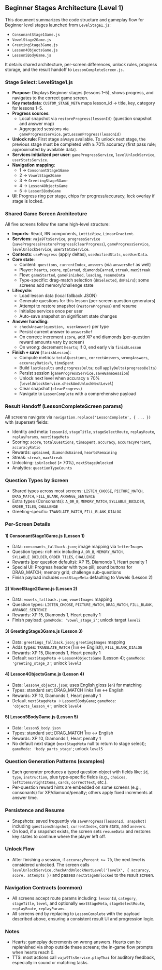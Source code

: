 ## Beginner Stages Architecture (Level 1)

This document summarizes the code structure and gameplay flow for Beginner level stages launched from `LevelStage1.js`:

- `ConsonantStage1Game.js`
- `VowelStage2Game.js`
- `GreetingStage3Game.js`
- `Lesson4ObjectsGame.js`
- `Lesson5BodyGame.js`

It details shared architecture, per-screen differences, unlock rules, progress storage, and the result handoff to `LessonCompleteScreen.js`.

### Stage Select: LevelStage1.js

- **Purpose**: Displays Beginner stages (lessons 1–5), shows progress, and navigates to the correct game screen.
- **Key metadata**: `CUSTOM_STAGE_META` maps lesson_id → title, key, category for lessons 1–5.
- **Progress sources**:
  - Local snapshot via `restoreProgress(lessonId)` (question snapshot and answer map)
  - Aggregated sessions via `gameProgressService.getLessonProgress(lessonId)`
- **Unlock rule**: First stage always available. To unlock next stage, the previous stage must be completed with ≥ 70% accuracy (first pass rule; approximated by available data).
- **Services initialized per user**: `gameProgressService`, `levelUnlockService`, `userStatsService`.
- **Navigation mapping**:
  - 1 → `ConsonantStage1Game`
  - 2 → `VowelStage2Game`
  - 3 → `GreetingStage3Game`
  - 4 → `Lesson4ObjectsGame`
  - 5 → `Lesson5BodyGame`
- **UI**: Progress ring per stage, chips for progress/accuracy, lock overlay if stage is locked.

### Shared Game Screen Architecture

All five screens follow the same high-level structure:

- **Imports**: React, RN components, `LottieView`, `LinearGradient`.
- **Services**: `vaja9TtsService`, `progressService` (`saveProgress`/`restoreProgress`/`clearProgress`), `gameProgressService`, `levelUnlockService`, `userStatsService`.
- **Contexts**: `useProgress` (apply deltas), `useUnifiedStats`, `useUserData`.
- **Core state**:
  - Content: `questions`, `currentIndex`, `answers` (via `answersRef` as well)
  - Player: `hearts`, `score`, `xpEarned`, `diamondsEarned`, `streak`, `maxStreak`
  - Flow: `gameStarted`, `gameFinished`, `loading`, `resumeData`
  - Type-specific: drag-match selection (`dmSelected`, `dmPairs`); some screens add memory/challenge state
- **Lifecycle**:
  - Load lesson data (local fallback JSON)
  - Generate questions for this lesson (per-screen question generators)
  - Attempt to restore snapshot (`restoreProgress`) and resume
  - Initialize services once per user
  - Auto-save snapshot on significant state changes
- **Answer handling**:
  - `checkAnswer(question, userAnswer)` per type
  - Persist current answer to `answersRef`
  - On correct: increment `score`, add XP and diamonds (per-question reward amounts vary by screen)
  - On wrong: decrement `hearts`; if 0, end early via `finishLesson`
- **Finish + save** (`finishLesson`):
  - Compute metrics: `totalQuestions`, `correctAnswers`, `wrongAnswers`, `accuracyRatio/%`, `timeSpent`
  - Build `lastResults` and `progressDelta`; call `applyDelta(progressDelta)`
  - Persist session (`gameProgressService.saveGameSession`)
  - Unlock next level when accuracy ≥ 70% (`levelUnlockService.checkAndUnlockNextLevel`)
  - Clear snapshot (`clearProgress`)
  - Navigate to `LessonComplete` with a comprehensive payload

### Result Handoff (LessonCompleteScreen params)

All screens navigate via `navigation.replace('LessonComplete', { ... })` with (superset) fields:

- Identity and meta: `lessonId`, `stageTitle`, `stageSelectRoute`, `replayRoute`, `replayParams`, `nextStageMeta`
- Scoring: `score`, `totalQuestions`, `timeSpent`, `accuracy`, `accuracyPercent`, `accuracyRatio`
- Rewards: `xpGained`, `diamondsGained`, `heartsRemaining`
- Streak: `streak`, `maxStreak`
- Unlocking: `isUnlocked` (≥ 70%), `nextStageUnlocked`
- Analytics: `questionTypeCounts`

### Question Types by Screen

- Shared types across most screens: `LISTEN_CHOOSE`, `PICTURE_MATCH`, `DRAG_MATCH`, `FILL_BLANK`, `ARRANGE_SENTENCE`
- Extra types (Consonants): `A_OR_B`, `MEMORY_MATCH`, `SYLLABLE_BUILDER`, `ORDER_TILES`, `CHALLENGE`
- Greeting-specific: `TRANSLATE_MATCH`, `FILL_BLANK_DIALOG`

### Per-Screen Details

#### 1) ConsonantStage1Game.js (Lesson 1)
- Data: `consonants_fallback.json`; image mapping via `letterImages`
- Question types: rich mix including `A_OR_B`, `MEMORY_MATCH`, `SYLLABLE_BUILDER`, `ORDER_TILES`, `CHALLENGE`
- Rewards (per question defaults): XP 15, Diamonds 1, Heart penalty 1
- Special UI: Progress header with type pill; sound buttons for DRAG_MATCH; memory grid; challenge sub-questions
- Finish payload includes `nextStageMeta` defaulting to Vowels (Lesson 2)

#### 2) VowelStage2Game.js (Lesson 2)
- Data: `vowels_fallback.json`; `vowelImages` mapping
- Question types: `LISTEN_CHOOSE`, `PICTURE_MATCH`, `DRAG_MATCH`, `FILL_BLANK`, `ARRANGE_SENTENCE`
- Rewards: XP 15, Diamonds 1, Heart penalty 1
- Finish payload: `gameMode: 'vowel_stage_2'`; unlock target `level2`

#### 3) GreetingStage3Game.js (Lesson 3)
- Data: `greetings_fallback.json`; `greetingImages` mapping
- Adds types: `TRANSLATE_MATCH` (ไทย ↔ English), `FILL_BLANK_DIALOG`
- Rewards: XP 15, Diamonds 1, Heart penalty 1
- Default `nextStageMeta` → `Lesson4ObjectsGame` (Lesson 4); `gameMode: 'greeting_stage_3'`; unlock `level3`

#### 4) Lesson4ObjectsGame.js (Lesson 4)
- Data: `lesson4_objects.json`; uses English gloss (`en`) for matching
- Types: standard set; DRAG_MATCH links ไทย ↔ English
- Rewards: XP 10, Diamonds 1, Heart penalty 1
- Default `nextStageMeta` → `Lesson5BodyGame`; `gameMode: 'objects_lesson_4'`; unlock `level4`

#### 5) Lesson5BodyGame.js (Lesson 5)
- Data: `lesson5_body.json`
- Types: standard set; DRAG_MATCH ไทย ↔ English
- Rewards: XP 10, Diamonds 1, Heart penalty 1
- No default next stage (`nextStageMeta` null to return to stage select); `gameMode: 'body_parts_stage'`; unlock `level5`

### Question Generation Patterns (examples)

- Each generator produces a typed question object with fields like: `id`, `type`, `instruction`, plus type-specific fields (e.g., `choices`, `leftItems/rightItems`, `cards`, `correctText`, etc.).
- Per-question reward hints are embedded on some screens (e.g., consonants) for XP/diamond/penalty; others apply fixed increments at answer time.

### Persistence and Resume

- Snapshots: saved frequently via `saveProgress(lessonId, snapshot)` including `questionsSnapshot`, `currentIndex`, core stats, and `answers`.
- On load, if a snapshot exists, the screen sets `resumeData` and restores key states to continue where the player left off.

### Unlock Flow

- After finishing a session, if `accuracyPercent >= 70`, the next level is considered unlocked. The screen calls `levelUnlockService.checkAndUnlockNextLevel('levelX', { accuracy, score, attempts })` and passes `nextStageUnlocked` to the result screen.

### Navigation Contracts (common)

- All screens accept route params including: `lessonId`, `category`, `stageTitle`, `level`, and optionally `nextStageMeta`, `stageSelectRoute`, `replayRoute`, `replayParams`.
- All screens end by replacing to `LessonComplete` with the payload described above, ensuring a consistent result UI and progression logic.

### Notes

- Hearts: gameplay decrements on wrong answers. Hearts can be replenished via shop outside these screens; the in-game flow prompts when hearts reach 0.
- TTS: most actions call `vaja9TtsService.playThai` for auditory feedback, especially in sound or matching tasks.



